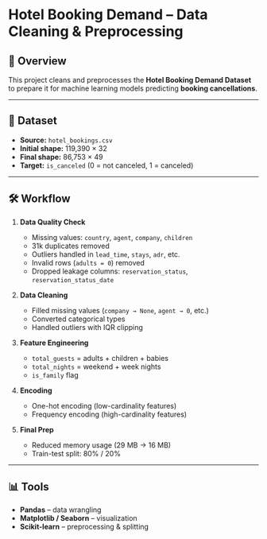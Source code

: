 # Hotel Booking Demand – Data Cleaning & Preprocessing

## 📌 Overview  
This project cleans and preprocesses the **Hotel Booking Demand Dataset** to prepare it for machine learning models predicting **booking cancellations**.

---

## 📂 Dataset  
- **Source:** `hotel_bookings.csv`  
- **Initial shape:** 119,390 × 32  
- **Final shape:** 86,753 × 49  
- **Target:** `is_canceled` (0 = not canceled, 1 = canceled)  

---

## 🛠️ Workflow  
1. **Data Quality Check**  
   - Missing values: `country`, `agent`, `company`, `children`  
   - 31k duplicates removed  
   - Outliers handled in `lead_time`, `stays`, `adr`, etc.  
   - Invalid rows (`adults = 0`) removed  
   - Dropped leakage columns: `reservation_status`, `reservation_status_date`  

2. **Data Cleaning**  
   - Filled missing values (`company → None`, `agent → 0`, etc.)  
   - Converted categorical types  
   - Handled outliers with IQR clipping  

3. **Feature Engineering**  
   - `total_guests` = adults + children + babies  
   - `total_nights` = weekend + week nights  
   - `is_family` flag  

4. **Encoding**  
   - One-hot encoding (low-cardinality features)  
   - Frequency encoding (high-cardinality features)  

5. **Final Prep**  
   - Reduced memory usage (29 MB → 16 MB)  
   - Train-test split: 80% / 20%  

---

## 📊 Tools  
- **Pandas** – data wrangling  
- **Matplotlib / Seaborn** – visualization  
- **Scikit-learn** – preprocessing & splitting  

